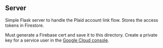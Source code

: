 ## Server
Simple Flask server to handle the Plaid account link flow. Stores the access tokens in Firestore.

Must generate a Firebase cert and save it to this directory. Create a private key for a service user in the [Google Cloud console](https://console.cloud.google.com/iam-admin/serviceaccounts).
